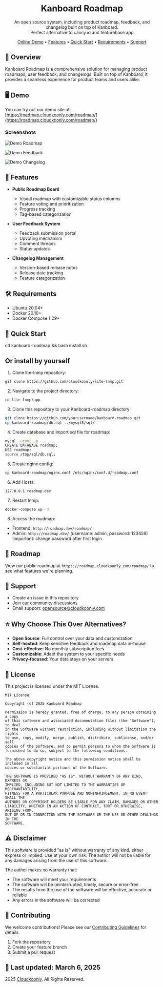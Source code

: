<p align="center">
  <h1 align="center">Kanboard Roadmap</h1>
  <p align="center">
    An open source system, including product roadmap, feedback, and changelog built on top of Kanboard.
    <br/>
    Perfect alternative to canny.io and featurebase.app
  </p>
</p>

<p align="center">
  <a href="https://roadmap.cloudkoonly.com/roadmap/">Online Demo</a> •
  <a href="#features">Features</a> •
  <a href="#quick-start">Quick Start</a> •
  <a href="#requirements">Requirements</a> •
  <a href="#support">Support</a>
</p>

## 📝 Overview

Kanboard Roadmap is a comprehensive solution for managing product roadmaps, user feedback, and changelogs. Built on top of Kanboard, it provides a seamless experience for product teams and users alike.

## 🖥️ Demo

You can try out our demo site at: [https://roadmap.cloudkoonly.com/roadmap/](https://roadmap.cloudkoonly.com/roadmap/)

### Screenshots

![Demo Roadmap](https://file.cloudkoonly.com/data/kanborad-roadmap/roadmap-20250319-190035.png)

![Demo Feedback](https://file.cloudkoonly.com/data/kanborad-roadmap/feedback-20250319-190542.png)

![Demo Changelog](https://file.cloudkoonly.com/data/kanborad-roadmap/changelog-20250319-190702.png)

## 🚀 Features

- **Public Roadmap Board**
  - Visual roadmap with customizable status columns
  - Feature voting and prioritization
  - Progress tracking
  - Tag-based categorization

- **User Feedback System**
  - Feedback submission portal
  - Upvoting mechanism
  - Comment threads
  - Status updates

- **Changelog Management**
  - Version-based release notes
  - Release date tracking
  - Feature categorization

## 🛠️ Requirements

- Ubuntu 20.04+
- Docker 20.10+
- Docker Compose 1.29+

## 🚀 Quick Start

cd kanboard-roadmap && bash install.sh

## Or install by yourself

1. Clone lite-lnmp repository:
```bash
git clone https://github.com/cloudkoonly/lite-lnmp.git
```

2. Navigate to the project directory:
```bash
cd lite-lnmp/app
```

3. Clone this repository to your Kanboard-roadmap directory:
```bash
git clone https://github.com/yourusername/kanboard-roadmap.git
cp kanboard-roadmap/db.sql ../mysql8/sql/
```

4. Create database and import sql file for roadmap:
```bash
mysql -uroot -p
CREATE DATABASE roadmap;
USE roadmap;
source /tmp/sql/db.sql;
```

5. Create nginx config:
```bash
cp kanboard-roadmap/nginx.conf /etc/nginx/conf.d/roadmap.conf
```

6. Add Hosts:
```bash
127.0.0.1 roadmap.dev
```

7. Restart lnmp:
```bash
docker-compose up -d
```

8. Access the roadmap:

- Frontend: `http://roadmap.dev/roadmap/`
- Admin: `http://roadmap.dev/` (username: admin, password: 123456) !important: change password after first login

## 🎯 Roadmap

View our public roadmap at `https://roadmap.cloudkoonly.com/roadmap/` to see what features we're planning.

## 💬 Support

- Create an issue in this repository
- Join our community discussions
- Email support: opensource@cloudkoonly.com

## ⭐ Why Choose This Over Alternatives?

- **Open Source**: Full control over your data and customization
- **Self-hosted**: Keep sensitive feedback and roadmap data in-house
- **Cost-effective**: No monthly subscription fees
- **Customizable**: Adapt the system to your specific needs
- **Privacy-focused**: Your data stays on your servers

## 📜 License

This project is licensed under the MIT License.

```
MIT License

Copyright (c) 2025 Kanboard Roadmap

Permission is hereby granted, free of charge, to any person obtaining a copy
of this software and associated documentation files (the "Software"), to deal
in the Software without restriction, including without limitation the rights
to use, copy, modify, merge, publish, distribute, sublicense, and/or sell
copies of the Software, and to permit persons to whom the Software is
furnished to do so, subject to the following conditions:

The above copyright notice and this permission notice shall be included in all
copies or substantial portions of the Software.

THE SOFTWARE IS PROVIDED "AS IS", WITHOUT WARRANTY OF ANY KIND, EXPRESS OR
IMPLIED, INCLUDING BUT NOT LIMITED TO THE WARRANTIES OF MERCHANTABILITY,
FITNESS FOR A PARTICULAR PURPOSE AND NONINFRINGEMENT. IN NO EVENT SHALL THE
AUTHORS OR COPYRIGHT HOLDERS BE LIABLE FOR ANY CLAIM, DAMAGES OR OTHER
LIABILITY, WHETHER IN AN ACTION OF CONTRACT, TORT OR OTHERWISE, ARISING FROM,
OUT OF OR IN CONNECTION WITH THE SOFTWARE OR THE USE OR OTHER DEALINGS IN THE
SOFTWARE.
```

## ⚠️ Disclaimer

This software is provided "as is" without warranty of any kind, either express or implied. Use at your own risk. The author will not be liable for any damages arising from the use of this software.

The author makes no warranty that:
- The software will meet your requirements
- The software will be uninterrupted, timely, secure or error-free
- The results from the use of the software will be effective, accurate or reliable
- Any errors in the software will be corrected

## 🤝 Contributing

We welcome contributions! Please see our [Contributing Guidelines](CONTRIBUTING.md) for details.

1. Fork the repository
2. Create your feature branch
3. Submit a pull request

## 📝 Last updated: March 6, 2025
2025 [Cloudkoonly](https://www.cloudkoonly.com). All Rights Reserved.